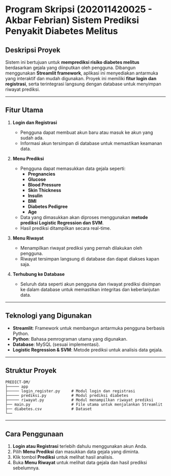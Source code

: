 # Program Skripsi (202011420025 - Akbar Febrian) Sistem Prediksi Penyakit Diabetes Melitus

## Deskripsi Proyek  
Sistem ini bertujuan untuk **memprediksi risiko diabetes melitus** berdasarkan gejala yang diinputkan oleh pengguna. Dibangun menggunakan **Streamlit framework**, aplikasi ini menyediakan antarmuka yang interaktif dan mudah digunakan. Proyek ini memiliki **fitur login dan registrasi**, serta terintegrasi langsung dengan database untuk menyimpan riwayat prediksi.

---

## Fitur Utama  
1. **Login dan Registrasi**  
   - Pengguna dapat membuat akun baru atau masuk ke akun yang sudah ada.  
   - Informasi akun tersimpan di database untuk memastikan keamanan data.  

2. **Menu Prediksi**  
   - Pengguna dapat memasukkan data gejala seperti:  
     - **Pregnancies**  
     - **Glucose**  
     - **Blood Pressure**  
     - **Skin Thickness**  
     - **Insulin**  
     - **BMI**  
     - **Diabetes Pedigree**  
     - **Age**  
   - Data yang dimasukkan akan diproses menggunakan **metode prediksi Logistic Regression dan SVM**.  
   - Hasil prediksi ditampilkan secara real-time.  

3. **Menu Riwayat**  
   - Menampilkan riwayat prediksi yang pernah dilakukan oleh pengguna.  
   - Riwayat tersimpan langsung di database dan dapat diakses kapan saja.  

4. **Terhubung ke Database**  
   - Seluruh data seperti akun pengguna dan riwayat prediksi disimpan ke dalam database untuk memastikan integritas dan keberlanjutan data.

---

## Teknologi yang Digunakan  
- **Streamlit**: Framework untuk membangun antarmuka pengguna berbasis Python.  
- **Python**: Bahasa pemrograman utama yang digunakan.  
- **Database**: MySQL (sesuai implementasi).  
- **Logistic Regression & SVM**: Metode prediksi untuk analisis data gejala.  

---

## Struktur Proyek  
```
PREDICT-DM/
├───── app
├───── login_register.py     # Modul login dan registrasi
├───── prediksi.py           # Modul prediksi diabetes
├───── riwayat.py            # Modul menampilkan riwayat prediksi
├── main.py                  # File utama untuk menjalankan Streamlit
├── diabetes.csv             # Dataset
└──
```

---

## Cara Penggunaan  
1. **Login atau Registrasi** terlebih dahulu menggunakan akun Anda.  
2. Pilih **Menu Prediksi** dan masukkan data gejala yang diminta.  
3. Klik tombol **Prediksi** untuk melihat hasil analisis.  
4. Buka **Menu Riwayat** untuk melihat data gejala dan hasil prediksi sebelumnya.  
